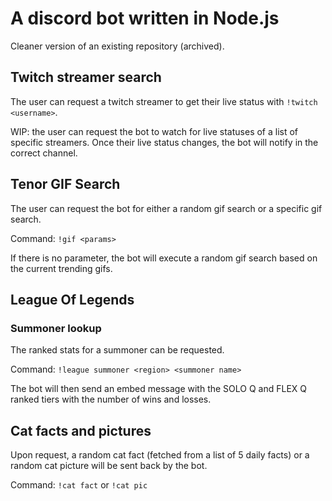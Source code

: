 # A discord bot written in Node.js

Cleaner version of an existing repository (archived).

## Twitch streamer search

The user can request a twitch streamer to get their live status with `!twitch <username>`.

WIP: the user can request the bot to watch for live statuses of a list of specific streamers. Once their live status changes, the bot will notify in the correct channel.

## Tenor GIF Search

The user can request the bot for either a random gif search or a specific gif search.

Command: `!gif <params>`

If there is no parameter, the bot will execute a random gif search based on the current trending gifs.

## League Of Legends

### Summoner lookup

The ranked stats for a summoner can be requested.

Command: `!league summoner <region> <summoner name>`

The bot will then send an embed message with the SOLO Q and FLEX Q ranked tiers with the number of wins and losses.

## Cat facts and pictures

Upon request, a random cat fact (fetched from a list of 5 daily facts) or a random cat picture will be sent back by the bot.

Command: `!cat fact` or `!cat pic`
